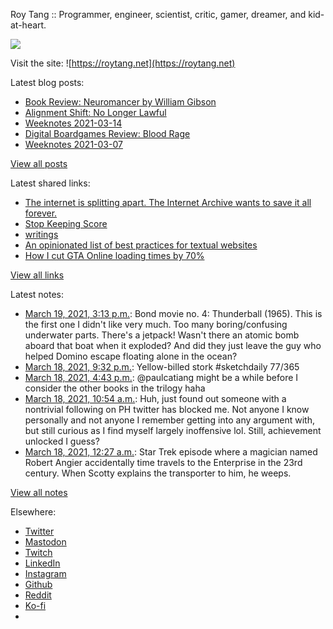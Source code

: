 Roy Tang :: Programmer, engineer, scientist, critic, gamer, dreamer, and kid-at-heart.

![](https://roytang.net/static/img/profile.jpg)

Visit the site: ![https://roytang.net](https://roytang.net)

Latest blog posts:

- [Book Review: Neuromancer by William Gibson](https://roytang.net/2021/03/neuromancer/)
- [Alignment Shift: No Longer Lawful](https://roytang.net/2021/03/no-longer-lawful/)
- [Weeknotes 2021-03-14](https://roytang.net/2021/03/weeknotes-2021-03-14/)
- [Digital Boardgames Review: Blood Rage](https://roytang.net/2021/03/blood-rage/)
- [Weeknotes 2021-03-07](https://roytang.net/2021/03/weeknotes-2021-03-07/)

[View all posts](https://roytang.net/blog)

Latest shared links:

- [The internet is splitting apart. The Internet Archive wants to save it all forever.](https://roytang.net/2021/03/the-internet-is-splitting-apart-the-internet-archive-wants-to-save-it-all-forever/)
- [Stop Keeping Score](https://roytang.net/2021/03/stop-keeping-score/)
- [writings](https://roytang.net/2021/03/writings/)
- [An opinionated list of best practices for textual websites](https://roytang.net/2021/03/an-opinionated-list-of-best-practices-for-textual-websites/)
- [How I cut GTA Online loading times by 70%](https://roytang.net/2021/03/how-i-cut-gta-online-loading-times-by-70/)

[View all links](https://roytang.net/links)

Latest notes:

- [March 19, 2021, 3:13 p.m.](https://roytang.net/2021/03/c6152994fa5ddf4b9c3302bcddfdd699/): Bond movie no. 4: Thunderball (1965). This is the first one I didn&#x27;t like very much. Too many boring/confusing underwater parts. There&#x27;s a jetpack! Wasn&#x27;t there an atomic bomb aboard that boat when it exploded? And did they just leave the guy who helped Domino escape floating alone in the ocean?
- [March 18, 2021, 9:32 p.m.](https://roytang.net/2021/03/1372541524437700614/): Yellow-billed stork #sketchdaily 77/365
- [March 18, 2021, 4:43 p.m.](https://roytang.net/2021/03/1372468780039688193/): @paulcatiang might be a while before I consider the other books in the trilogy haha
- [March 18, 2021, 10:54 a.m.](https://roytang.net/2021/03/1372380839728713730/): Huh, just found out someone with a nontrivial following on PH twitter has blocked me. Not anyone I know personally and not anyone I remember getting into any argument with, but still curious as I find myself largely inoffensive lol. Still, achievement unlocked I guess?
- [March 18, 2021, 12:27 a.m.](https://roytang.net/2021/03/1372223129209208838/): Star Trek episode where a magician named Robert Angier accidentally time travels to the Enterprise in the 23rd century. When Scotty explains the transporter to him, he weeps.

[View all notes](https://roytang.net/notes)

Elsewhere:

- [Twitter](https://twitter.com/roytang)
- [Mastodon](https://mastodon.technology/@roytang)
- [Twitch](https://twitch.tv/twitchyroy)
- [LinkedIn](https://www.linkedin.com/in/roytang)
- [Instagram](https://instagram.com/roytang0400)
- [Github](https://github.com/roytang)
- [Reddit](https://reddit.com/u/hungryroy)
- [Ko-fi](https://ko-fi.com/roytang)
- [](mailto:hello@roytang.net)
